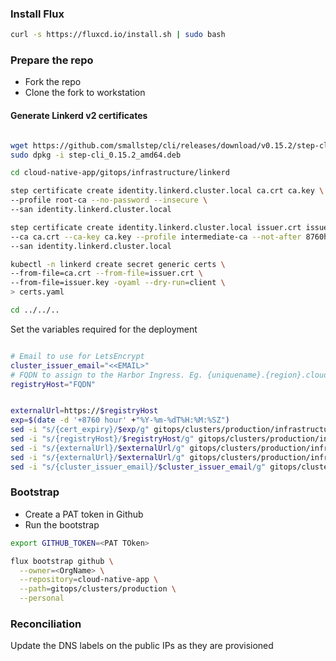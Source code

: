 
### Install Flux

```bash
curl -s https://fluxcd.io/install.sh | sudo bash
```

### Prepare the repo

- Fork the repo
- Clone the fork to workstation

#### Generate Linkerd v2 certificates

```bash

wget https://github.com/smallstep/cli/releases/download/v0.15.2/step-cli_0.15.2_amd64.deb
sudo dpkg -i step-cli_0.15.2_amd64.deb

cd cloud-native-app/gitops/infrastructure/linkerd

step certificate create identity.linkerd.cluster.local ca.crt ca.key \
--profile root-ca --no-password --insecure \
--san identity.linkerd.cluster.local

step certificate create identity.linkerd.cluster.local issuer.crt issuer.key \
--ca ca.crt --ca-key ca.key --profile intermediate-ca --not-after 8760h --no-password --insecure \
--san identity.linkerd.cluster.local

kubectl -n linkerd create secret generic certs \
--from-file=ca.crt --from-file=issuer.crt \
--from-file=issuer.key -oyaml --dry-run=client \
> certs.yaml

cd ../../..
```
Set the variables required for the deployment

```bash

# Email to use for LetsEncrypt
cluster_issuer_email="<<EMAIL>"
# FQDN to assign to the Harbor Ingress. Eg. {uniquename}.{region}.cloudapp.azure.com if assigning through the Configuration blade of a Azure PublicIP
registryHost="FQDN"


externalUrl=https://$registryHost
exp=$(date -d '+8760 hour' +"%Y-%m-%dT%H:%M:%SZ")
sed -i "s/{cert_expiry}/$exp/g" gitops/clusters/production/infrastructure-linkerd.yaml
sed -i "s/{registryHost}/$registryHost/g" gitops/clusters/production/infrastructure-harbor.yaml
sed -i "s/{externalUrl}/$externalUrl/g" gitops/clusters/production/infrastructure-harbor.yaml
sed -i "s/{externalUrl}/$externalUrl/g" gitops/clusters/production/infrastructure-seed.yaml
sed -i "s/{cluster_issuer_email}/$cluster_issuer_email/g" gitops/clusters/production/infrastructure-certmanager.yaml
```

### Bootstrap
- Create a PAT token in Github
- Run the bootstrap

```bash
export GITHUB_TOKEN=<PAT TOken>

flux bootstrap github \
  --owner=<OrgName> \
  --repository=cloud-native-app \
  --path=gitops/clusters/production \
  --personal
```

### Reconciliation

Update the DNS labels on the public IPs as they are provisioned
